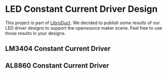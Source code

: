 # LED Constant Current Driver Design

This project is part of [LibroDuct](https://www.libroduct.com/). We decided to publish some results of our LED driver designs to support the opensource maker scene. Feel free to use those results in your designs.

## LM3404 Constant Current Driver

## AL8860 Constant Current Driver

